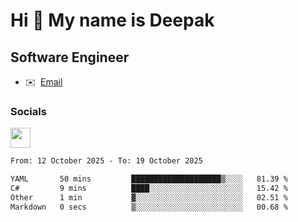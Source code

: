 Hi 👋 My name is Deepak
=======================

Software Engineer
-----------------
* ✉️  [Email](mailto:kumar.neu19@gmail.com)


### Socials

<p align="left"><a href="https://www.linkedin.com/in/deepak94kumar" target="_blank" rel="noreferrer"><img src="https://raw.githubusercontent.com/danielcranney/readme-generator/main/public/icons/socials/linkedin.svg" width="32" height="32" /></a></p>

<!--START_SECTION:waka-->

```txt
From: 12 October 2025 - To: 19 October 2025

YAML       50 mins         ████████████████████▒░░░░   81.39 %
C#         9 mins          ████░░░░░░░░░░░░░░░░░░░░░   15.42 %
Other      1 min           ▓░░░░░░░░░░░░░░░░░░░░░░░░   02.51 %
Markdown   0 secs          ▒░░░░░░░░░░░░░░░░░░░░░░░░   00.68 %
```

<!--END_SECTION:waka-->
